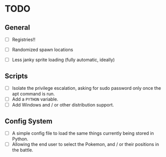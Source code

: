 # TODO

## General

- [ ] Registries!!  

- [ ] Randomized spawn locations  

- [ ] Less janky sprite loading (fully automatic, ideally)

## Scripts

- [ ] Isolate the privilege escalation, asking for sudo password only once the apt command is run.
- [ ] Add a `PYTHON` variable.
- [ ] Add Windows and / or other distribution support.

## Config System

- [ ] A simple config file to load the same things currently being stored in Python.
- [ ] Allowing the end user to select the Pokemon, and / or their positions in the battle.